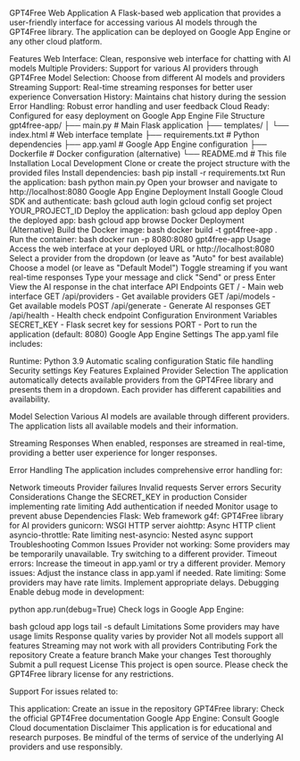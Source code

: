 GPT4Free Web Application
A Flask-based web application that provides a user-friendly interface for accessing various AI models through the GPT4Free library. The application can be deployed on Google App Engine or any other cloud platform.

Features
Web Interface: Clean, responsive web interface for chatting with AI models
Multiple Providers: Support for various AI providers through GPT4Free
Model Selection: Choose from different AI models and providers
Streaming Support: Real-time streaming responses for better user experience
Conversation History: Maintains chat history during the session
Error Handling: Robust error handling and user feedback
Cloud Ready: Configured for easy deployment on Google App Engine
File Structure
gpt4free-app/
├── main.py              # Main Flask application
├── templates/
│   └── index.html       # Web interface template
├── requirements.txt     # Python dependencies
├── app.yaml            # Google App Engine configuration
├── Dockerfile          # Docker configuration (alternative)
└── README.md           # This file
Installation
Local Development
Clone or create the project structure with the provided files
Install dependencies:
bash
pip install -r requirements.txt
Run the application:
bash
python main.py
Open your browser and navigate to http://localhost:8080
Google App Engine Deployment
Install Google Cloud SDK and authenticate:
bash
gcloud auth login
gcloud config set project YOUR_PROJECT_ID
Deploy the application:
bash
gcloud app deploy
Open the deployed app:
bash
gcloud app browse
Docker Deployment (Alternative)
Build the Docker image:
bash
docker build -t gpt4free-app .
Run the container:
bash
docker run -p 8080:8080 gpt4free-app
Usage
Access the web interface at your deployed URL or http://localhost:8080
Select a provider from the dropdown (or leave as "Auto" for best available)
Choose a model (or leave as "Default Model")
Toggle streaming if you want real-time responses
Type your message and click "Send" or press Enter
View the AI response in the chat interface
API Endpoints
GET / - Main web interface
GET /api/providers - Get available providers
GET /api/models - Get available models
POST /api/generate - Generate AI responses
GET /api/health - Health check endpoint
Configuration
Environment Variables
SECRET_KEY - Flask secret key for sessions
PORT - Port to run the application (default: 8080)
Google App Engine Settings
The app.yaml file includes:

Runtime: Python 3.9
Automatic scaling configuration
Static file handling
Security settings
Key Features Explained
Provider Selection
The application automatically detects available providers from the GPT4Free library and presents them in a dropdown. Each provider has different capabilities and availability.

Model Selection
Various AI models are available through different providers. The application lists all available models and their information.

Streaming Responses
When enabled, responses are streamed in real-time, providing a better user experience for longer responses.

Error Handling
The application includes comprehensive error handling for:

Network timeouts
Provider failures
Invalid requests
Server errors
Security Considerations
Change the SECRET_KEY in production
Consider implementing rate limiting
Add authentication if needed
Monitor usage to prevent abuse
Dependencies
Flask: Web framework
g4f: GPT4Free library for AI providers
gunicorn: WSGI HTTP server
aiohttp: Async HTTP client
asyncio-throttle: Rate limiting
nest-asyncio: Nested async support
Troubleshooting
Common Issues
Provider not working: Some providers may be temporarily unavailable. Try switching to a different provider.
Timeout errors: Increase the timeout in app.yaml or try a different provider.
Memory issues: Adjust the instance class in app.yaml if needed.
Rate limiting: Some providers may have rate limits. Implement appropriate delays.
Debugging
Enable debug mode in development:

python
app.run(debug=True)
Check logs in Google App Engine:

bash
gcloud app logs tail -s default
Limitations
Some providers may have usage limits
Response quality varies by provider
Not all models support all features
Streaming may not work with all providers
Contributing
Fork the repository
Create a feature branch
Make your changes
Test thoroughly
Submit a pull request
License
This project is open source. Please check the GPT4Free library license for any restrictions.

Support
For issues related to:

This application: Create an issue in the repository
GPT4Free library: Check the official GPT4Free documentation
Google App Engine: Consult Google Cloud documentation
Disclaimer
This application is for educational and research purposes. Be mindful of the terms of service of the underlying AI providers and use responsibly.

